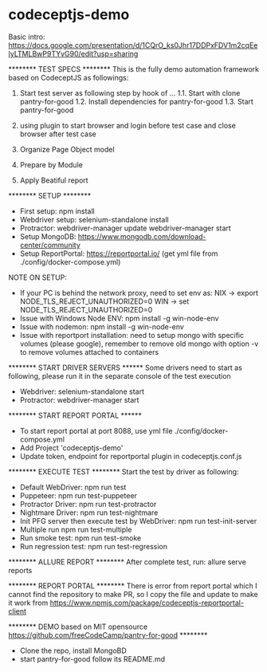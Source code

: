 # codeceptjs-demo
Basic intro: https://docs.google.com/presentation/d/1CQrO_ks0Jhr17DDPxFDV1m2cqEeIyLTMLBwP9TYvG90/edit?usp=sharing

******** TEST SPECS ********
This is the fully demo automation framework based on CodeceptJS as followings:
1. Start test server as following step by hook of ...
1.1. Start with clone pantry-for-good
1.2. Install dependencies for pantry-for-good
1.3. Start pantry-for-good

2. using plugin to start browser and login before test case and close browser after test case

3. Organize Page Object model

4. Prepare by Module

5. Apply Beatiful report

******** SETUP ********
- First setup:
  npm install
- Webdriver setup:
  selenium-standalone install
- Protractor:
  webdriver-manager update
  webdriver-manager start
- Setup MongoDB: https://www.mongodb.com/download-center/community
- Setup ReportPortal: https://reportportal.io/ (get yml file from ./config/docker-compose.yml)

NOTE ON SETUP: 
- If your PC is behind the network proxy, need to set env as: 
  NIX -> export NODE_TLS_REJECT_UNAUTHORIZED=0
  WIN -> set NODE_TLS_REJECT_UNAUTHORIZED=0
- Issue with Windows Node ENV: npm install -g win-node-env
- Issue with nodemon: npm install -g win-node-env
- Issue with reportport installation: need to setup mongo with specific volumes (please google), remember to remove old mongo with option -v to remove volumes attached to containers

******** START DRIVER SERVERS ******
Some drivers need to start as following, please run it in the separate console of the test execution
- Webdriver:
  selenium-standalone start
- Protractor:
  webdriver-manager start

******** START REPORT PORTAL ******
- To start report portal at port 8088, use yml file ./config/docker-compose.yml
- Add Project 'codeceptjs-demo'
- Update token, endpoint for reportportal plugin in codeceptjs.conf.js

******** EXECUTE TEST ********
Start the test by driver as following:
 - Default WebDriver: npm run test
 - Puppeteer: npm run test-puppeteer
 - Protractor Driver: npm run test-protractor
 - Nightmare Driver: npm run test-nightmare
 - Init PFG server then execute test by WebDriver: npm run test-init-server
 - Multiple run npm run test-multiple
 - Run smoke test: npm run test-smoke
 - Run regression test: npm run test-regression

******** ALLURE REPORT ********
After complete test, run: allure serve reports

******** REPORT PORTAL ********
There is error from report portal which I cannot find the repository to make PR, so I copy the file and update to make it work from https://www.npmjs.com/package/codeceptjs-reportportal-client

******** DEMO based on MIT opensource https://github.com/freeCodeCamp/pantry-for-good ********
 - Clone the repo, install MongoBD
 - start pantry-for-good follow its README.md